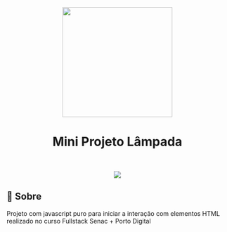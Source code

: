<div align="center"> 
<img src="https://github.com/selenitye/miniprojeto-lampada/assets/129871998/f078a996-8eeb-4309-ba55-699a8810d349" width="250px">
<h1>Mini Projeto Lâmpada</h1>
</div>
<br/>
<p align="center">
<img src="http://img.shields.io/static/v1?label=STATUS&message=%20concluido&color=blue&style=for-the-badge"/>
</p>

## 📁 Sobre

Projeto com javascript puro para iniciar a interação com elementos HTML realizado no curso Fullstack Senac + Porto Digital 
